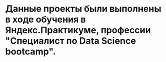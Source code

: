 # Данные проекты были выполнены в ходе обучения в Яндекс.Практикуме, профессии "Специалист по Data Science bootcamp".
